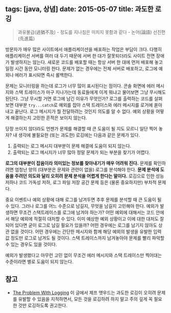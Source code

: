 tags: [java, 상념]
date: 2015-05-07
title: 과도한 로깅
---
<blockquote class="blockquote-reverse">과유불급(過猶不及) - 정도를 지나침은 미치지 못함과 같다
- 논어(論語) 선진편(先進篇)</blockquote>

방문자가 매우 많은 사이트에서 애플리케이션을 배포하는 작업은 부담이 크다. 다행히 애플리케이션 서버를 여러 대 두기 때문에 서버 한 대가 잘못되더라도 사이트 전면 장애가 발생하지는 않는다. 새로운 코드를 배포할 때는 항상 서버 한 대에 먼저 배포해 놓고 일정 시간 동안 모니터링 한다. 문제가 없는 경우에는 전체 서버로 배포하고, 로그에 예외나 에러가 표시되면 즉시 롤백한다.<!--more-->

문제는 모니터링을 하는데 로그가 너무 많이 표시된다는 점이다. 콘솔 화면에 에러 메시지와 스택 트레이스가 마구 지나가는데 동료들에게 이게 뭐냐고 물어보면 그냥 무시해도 된단다. 그냥 무시할 거면 로그에 남긴 이유가 무엇인가? 로그를 출력하는 코드를 살펴보면 대부분 `try...catch`로 예외를 잡아 스택 트레이스와 에러 메시지를 로거에 쏟아내고 끝난다. 로그 메시지가 뭘 전달하려는 것인지 의도를 알 수 없다. 예외 상황을 어떻게 해결하는지 고민한 흔적은 보이지 않는다.

당장 쓰이지 않더라도 언젠가 문제를 해결할 때 큰 도움이 될 지도 모르니 일단 찍어 놓자? 내 생각에 불필요한 (또는 과도한) 로깅에는 다음과 같은 문제가 있다.

1. 출력되는 로그 메시지 대부분이 문제 해결에 도움이 되지 않는다.
2. 출력되는 로그 메시지가 너무 많아 정말 문제가 되는 부분을 찾기가 어렵다.

**로그의 대부분이 잡음이라 의미있는 정보를 찾아내기가 매우 어려워 진다.** 문제를 확인하려면 엄청난 양의 (대부분은 문제와 관련이 없을) 로그를 분석해야 한다. **문제 분석에 도움을 주려던 의도와 달리 오히려 문제 분석을 어렵게 한다는 말이다.** 로깅으로 인한 성능 저하나 코드 가독성 저하, 로그 파일 저장 공간 문제 등은 (물론 중요하지만) 부차적 문제다.

중요 이벤트나 예외 상황에 대해 로그를 남겨두면 추후 문제를 분석할 때 큰 도움이 될 수 있다. 그러나 로그를 어느 수준으로 남길지, 무엇을 남길지 고민해야 한다. 예외가 발생하면 무조건 스택트레이스를 로그에 남겨야 하는가? 어떤 예외에 대해서는 코드 안에서 해당 예외에 적절히 대처할 수 있다. 이미 예상한 예외 상황이고 이에 대한 대처도 잘 되어 있다면 굳이 로그로 남길 필요가 있을까? 어떤 경우에는 로그를 남기지 않아도 상관 없을 것이다. 어떤 경우에는 간단한 메시지와 함께 해당 예외의 발생을 유발한 입력 값 정도만 로그로 남겨도 될 것이다. 스택 트레이스까지 남겨놓아야 문제를 빨리 파악할 수 있는 경우도 있을 것이다.

예외가 발생했다고 아무런 고민 없이 무조건 에러 메시지와 스택 트레이스만 찍어대는 수준이라면 별로 도움이 되지 않는다.

## 참고
* [The Problem With Logging](http://blog.codinghorror.com/the-problem-with-logging/) 이 글에서 제프 앳우드는 과도한 로깅이 오히려 문제를 유발할 수 있음을 지적하면서, 모든 것을 로깅하려 하지 말고 주의 깊게 꼭 필요한 것만 로깅하도록 권고한다.
